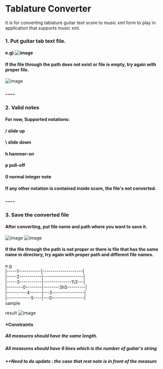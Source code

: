 # Tablature Converter
It is for converting tablature guitar text score to music xml form to play in application that supports music xml.

### 1. Put guitar tab text file.
#### e.g) ![image](https://user-images.githubusercontent.com/82852354/119384662-0c72da00-bc93-11eb-8f60-ac261bbe928e.png)
#### If the file through the path does not exist or file is empty, try again with proper file.
![image](https://user-images.githubusercontent.com/82852354/119386901-2e219080-bc96-11eb-999a-c1b4a564c124.png)
###  ----
### 2. Valid notes
#### For now, Supported notations:
#### /  slide up
#### \  slide down
#### h  hammer-on
#### p  pull-off
#### 0  normal integer note
#### If any other notation is contained inside score, the file's not converted.
###  ----
### 3. Save the converted file
#### After converting, put file name and path where you want to save it.
![image](https://user-images.githubusercontent.com/82852354/119389761-0b917680-bc9a-11eb-9b89-d1a18663fbff.png)
![image](https://user-images.githubusercontent.com/82852354/119389903-41365f80-bc9a-11eb-9943-a250ba3eabd9.png)
#### If the file through the path is not proper or there is file that has the same name in directory, try again with proper path and different file names.


e.g  
|-----1-----------|--------------------|  
|-----2-----------|--------------------|  
|-----3-----------|--------------1\3---|  
|--------0--------|--------3h5---------|  
|----------4------|---3----------------|  
|------------5----|---0----------------|  
sample  

result
![image](https://user-images.githubusercontent.com/82852354/119395871-1d771780-bca2-11eb-9311-54dd1401f6a7.png)

#### *Constraints
##### All measures should have the same length.
##### All measures should have 6 lines which is the number of guitar's string

##### ++Need to do update : the case that rest note is in front of the measure
